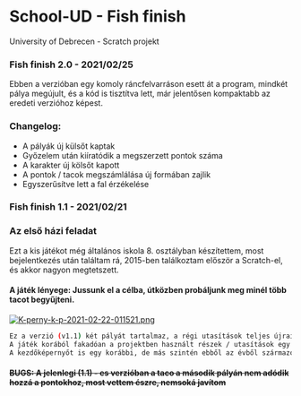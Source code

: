 # School-UD - Fish finish #
University of Debrecen - Scratch projekt

### Fish finish 2.0 - 2021/02/25 ###
Ebben a verzióban egy komoly ráncfelvarráson esett át a program, mindkét pálya megújult, és a kód is tisztítva lett, már jelentősen kompaktabb az eredeti verzióhoz képest.
### Changelog: ###
 - A pályák új külsőt kaptak
 - Győzelem után kiíratódik a megszerzett pontok száma
 - A karakter új kölsőt kapott
 - A pontok / tacok megszámlálása új formában zajlik
 - Egyszerűsítve lett a fal érzékelése

### Fish finish 1.1 - 2021/02/21 ###
### Az első házi feladat ###
Ezt a kis játékot még általános iskola 8. osztályban készítettem, most bejelentkezés után találtam rá, 2015-ben találkoztam először a Scratch-el, és akkor nagyon megtetszett.
#### A játék lényege: Jussunk el a célba, útközben probáljunk meg minél több tacot begyűjteni. ####
[![K-perny-k-p-2021-02-22-011521.png](https://i.postimg.cc/zvw5fyGw/K-perny-k-p-2021-02-22-011521.png)](https://postimg.cc/YLSTnqgj)
```bash
Ez a verzió (v1.1) két pályát tartalmaz, a régi utasítások teljes újraírást igényeltek volna, ezért megtartottam mindent - és próbáltam is poénosra is venni az egészet, mint ezt a dokumentációt is.
A játék korából fakadóan a projektben használt részek / utasítások egy kicsit elavultak, de megpróbáltam megtisztítani, animációt adtam a sprite-nak és a play-gombnak is (ami új), illetve hozzáadtam egy pont rendszert, amely hangot is ad, ha sikerül felszedni a taco-t, illetve resetelődik a pont, ha elrontjuk a kiutat.
A kezdőképernyőt is egy korábbi, de más szintén ebből az évből származó projektemből másoltam és újítottam fel, ugyan azt a stílust alkalmaztam stb. a hangulat megtartása képp.
```
#### ~~BUGS: A jelenlegi (1.1) - es verzióban a taco a második pályán nem adódik hozzá a pontokhoz, most vettem észre, nemsoká javítom~~ ####
